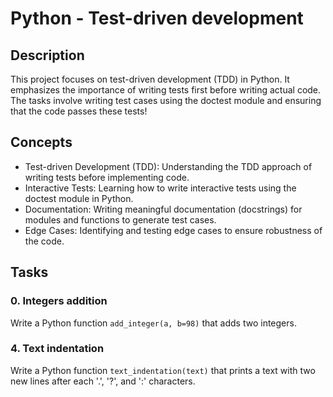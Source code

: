 # Python - Test-driven development

## Description
This project focuses on test-driven development (TDD) in Python. It emphasizes the importance of writing tests first before writing actual code. The tasks involve writing test cases using the doctest module and ensuring that the code passes these tests!

## Concepts
- Test-driven Development (TDD): Understanding the TDD approach of writing tests before implementing code.
- Interactive Tests: Learning how to write interactive tests using the doctest module in Python.
- Documentation: Writing meaningful documentation (docstrings) for modules and functions to generate test cases.
- Edge Cases: Identifying and testing edge cases to ensure robustness of the code.

## Tasks
### 0. Integers addition
Write a Python function `add_integer(a, b=98)` that adds two integers.

### 4. Text indentation
Write a Python function `text_indentation(text)` that prints a text with two new lines after each '.', '?', and ':' characters.

